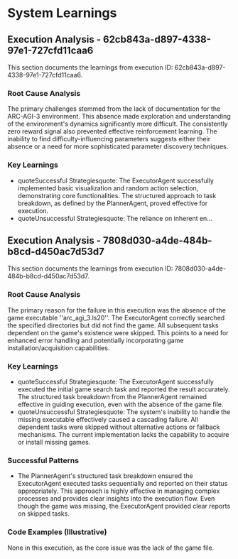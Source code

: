 # System Learnings

## Execution Analysis - 62cb843a-d897-4338-97e1-727cfd11caa6

This section documents the learnings from execution ID: 62cb843a-d897-4338-97e1-727cfd11caa6.

### Root Cause Analysis

The primary challenges stemmed from the lack of documentation for the ARC-AGI-3 environment. This absence made exploration and understanding of the environment's dynamics significantly more difficult.  The consistently zero reward signal also prevented effective reinforcement learning.  The inability to find difficulty-influencing parameters suggests either their absence or a need for more sophisticated parameter discovery techniques.

### Key Learnings

*   quoteSuccessful Strategiesquote: The ExecutorAgent successfully implemented basic visualization and random action selection, demonstrating core functionalities.  The structured approach to task breakdown, as defined by the PlannerAgent, proved effective for execution.
*   quoteUnsuccessful Strategiesquote: The reliance on inherent en...

## Execution Analysis - 7808d030-a4de-484b-b8cd-d450ac7d53d7

This section documents the learnings from execution ID: 7808d030-a4de-484b-b8cd-d450ac7d53d7.

### Root Cause Analysis

The primary reason for the failure in this execution was the absence of the game executable ''arc_agi_3.ls20''.  The ExecutorAgent correctly searched the specified directories but did not find the game.  All subsequent tasks dependent on the game's existence were skipped. This points to a need for enhanced error handling and potentially incorporating game installation/acquisition capabilities.

### Key Learnings

*   quoteSuccessful Strategiesquote: The ExecutorAgent successfully executed the initial game search task and reported the result accurately. The structured task breakdown from the PlannerAgent remained effective in guiding execution, even with the absence of the game file.
*   quoteUnsuccessful Strategiesquote: The system's inability to handle the missing executable effectively caused a cascading failure. All dependent tasks were skipped without alternative actions or fallback mechanisms. The current implementation lacks the capability to acquire or install missing games.

### Successful Patterns

*   The PlannerAgent's structured task breakdown ensured the ExecutorAgent executed tasks sequentially and reported on their status appropriately. This approach is highly effective in managing complex processes and provides clear insights into the execution flow.  Even though the game was missing, the ExecutorAgent provided clear reports on skipped tasks.

### Code Examples (Illustrative)

None in this execution, as the core issue was the lack of the game file.